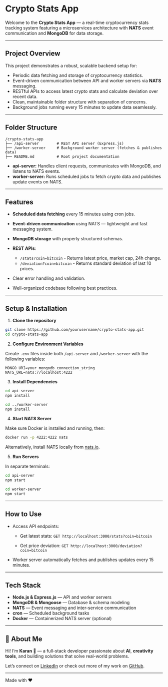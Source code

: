 # Crypto Stats App

Welcome to the **Crypto Stats App** — a real-time cryptocurrency stats tracking system featuring a microservices architecture with **NATS** event communication and **MongoDB** for data storage.

---

## Project Overview

This project demonstrates a robust, scalable backend setup for:

- Periodic data fetching and storage of cryptocurrency statistics.
- Event-driven communication between API and worker servers via **NATS** messaging.
- RESTful APIs to access latest crypto stats and calculate deviation over recent data.
- Clean, maintainable folder structure with separation of concerns.
- Background jobs running every 15 minutes to update data seamlessly.

---

## Folder Structure

```plaintext
/crypto-stats-app
├── /api-server        # REST API server (Express.js)
├── /worker-server     # Background worker server (fetches & publishes data)
├── README.md          # Root project documentation
````

* **api-server:** Handles client requests, communicates with MongoDB, and listens to NATS events.
* **worker-server:** Runs scheduled jobs to fetch crypto data and publishes update events on NATS.

---

## Features

* **Scheduled data fetching** every 15 minutes using cron jobs.
* **Event-driven communication** using NATS — lightweight and fast messaging system.
* **MongoDB storage** with properly structured schemas.
* **REST APIs**:

  * `/stats?coin=bitcoin` - Returns latest price, market cap, 24h change.
  * `/deviation?coin=bitcoin` - Returns standard deviation of last 10 prices.
* Clear error handling and validation.
* Well-organized codebase following best practices.

---

## Setup & Installation

1. **Clone the repository**

```bash
git clone https://github.com/yourusername/crypto-stats-app.git
cd crypto-stats-app
```

2. **Configure Environment Variables**

Create `.env` files inside both `/api-server` and `/worker-server` with the following variables:

```env
MONGO_URI=your_mongodb_connection_string
NATS_URL=nats://localhost:4222
```

3. **Install Dependencies**

```bash
cd api-server
npm install

cd ../worker-server
npm install
```

4. **Start NATS Server**

Make sure Docker is installed and running, then:

```bash
docker run -p 4222:4222 nats
```

Alternatively, install NATS locally from [nats.io](https://nats.io/download/).

5. **Run Servers**

In separate terminals:

```bash
cd api-server
npm start
```

```bash
cd worker-server
npm start
```

---

## How to Use

* Access API endpoints:

  * Get latest stats:
    `GET http://localhost:3000/stats?coin=bitcoin`

  * Get price deviation:
    `GET http://localhost:3000/deviation?coin=bitcoin`

* Worker server automatically fetches and publishes updates every 15 minutes.

---

## Tech Stack

* **Node.js & Express.js** — API and worker servers
* **MongoDB & Mongoose** — Database & schema modeling
* **NATS** — Event messaging and inter-service communication
* **cron** — Scheduled background tasks
* **Docker** — Containerized NATS server (optional)

---

<!-- ## Why This Project?

This project showcases your ability to:

* Build scalable microservice-based backend architectures.
* Implement event-driven communication for loosely coupled systems.
* Handle asynchronous tasks and cron scheduling.
* Write clean, modular, and maintainable code.
* Integrate multiple tools (MongoDB, NATS, Docker) in a real-world scenario.

--- -->

## 🙋 About Me

Hi! I’m **Karan** 👋 — a full-stack developer passionate about **AI**, **creativity tools**, and building solutions that solve real-world problems.

Let’s connect on [LinkedIn](https://www.linkedin.com/in/karanops93) or check out more of my work on [GitHub](https://github.com/KaranOps).

---

Made with ❤️



